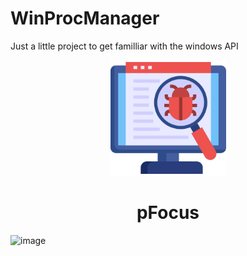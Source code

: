 # WinProcManager
Just a little project to get familliar with the windows API
<p align="center">
    <img src="logo.png" alt="Logo" height=185 width=185>
</p>
<h1 align="center"> <b>pFocus</b> </h1>

![image](https://github.com/DeLuks2006/WinProcManager/assets/87036369/51f86ef5-62cd-4b8c-9952-2f8b0e34bf41)
